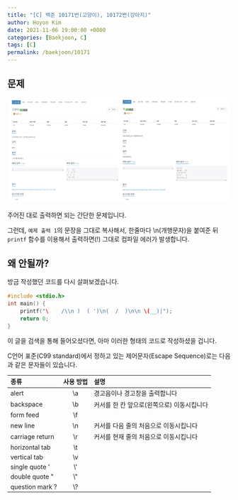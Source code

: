 ```yaml
---
title: "[C] 백준 10171번(고양이), 10172번(강아지)"
author: Hoyon Kim
date: 2021-11-06 19:00:00 +0000
categories: [Baekjoon, C]
tags: [C]
permalink: /baekjoon/10171
---
```


## 문제

![백준 10171번, 10172번 문제 캡쳐](/images/baekjoon/10171/문제-사진.png)

주어진 대로 출력하면 되는 간단한 문제입니다.

그런데, ```예제 출력 1```의 문장을 그대로 복사해서, 한줄마다 \n(개행문자)을 붙여준 뒤 ```printf``` 함수를 이용해서 출력하면(!) 그대로 컴파일 에러가 발생합니다.

## 왜 안될까? 

방금 작성했던 코드를 다시 살펴보겠습니다.

```baekjoon-10171.c
#include <stdio.h>
int main() {
	printf("\    /\\n )  ( ')\n(  /  )\n\n \(__)|");
	return 0;
}
```

이 글을 검색을 통해 들어오셨다면, 아마 이러한 형태의 코드로 작성하셨을 겁니다.


C언어 표준(C99 standard)에서 정하고 있는 제어문자(Escape Sequence)로는 다음과 같은 문자들이 있습니다.

| 종류 | 사용 방법 | 설명 |
|:---|:---:|:---|
| alert | \a | 경고음이나 경고창을 출력합니다 |
| backspace | \b | 커서를 한 칸 앞으로(왼쪽으로) 이동시킵니다 |
| form feed | \f |  |
| new line | \n | 커서를 다음 줄의 처음으로 이동시킵니다 |
| carriage return | \r | 커서를 현재 줄의 처음으로 이동시킵니다 |
| horizontal tab | \t | |
| vertical tab | \v | |
| single quote ' | \\' | |
| double quote " | \\" | |
| question mark ? | \\? | |
